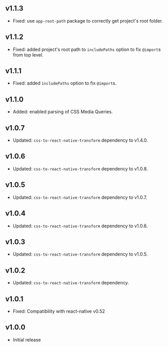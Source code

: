 ## v1.1.3

* Fixed: use `app-root-path` package to correctly get project's root folder.

## v1.1.2

* Fixed: added project's root path to `includePaths` option to fix `@import`s from top level.

## v1.1.1

* Fixed: added `includePaths` option to fix `@import`s.

## v1.1.0

* Added: enabled parsing of CSS Media Queries.

## v1.0.7

* Updated: `css-to-react-native-transform` dependency to v1.4.0.

## v1.0.6

* Updated: `css-to-react-native-transform` dependency to v1.0.8.

## v1.0.5

* Updated: `css-to-react-native-transform` dependency to v1.0.7.

## v1.0.4

* Updated: `css-to-react-native-transform` dependency to v1.0.6.

## v1.0.3

* Updated: `css-to-react-native-transform` dependency to v1.0.5.

## v1.0.2

* Updated: `css-to-react-native-transform` dependency.

## v1.0.1

* Fixed: Compatibility with react-native v0.52

## v1.0.0

* Initial release
